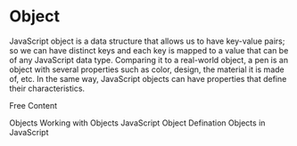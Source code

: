 # Object

JavaScript object is a data structure that allows us to have key-value pairs; so we can have distinct keys and each key is mapped to a value that can be of any JavaScript data type. Comparing it to a real-world object, a pen is an object with several properties such as color, design, the material it is made of, etc. In the same way, JavaScript objects can have properties that define their characteristics.

<ResourceGroupTitle>Free Content</ResourceGroupTitle>

<BadgeLink colorScheme='yellow' badgeText='Read' href='https://javascript.info/object'>Objects</BadgeLink>
<BadgeLink colorScheme='yellow' badgeText='Read' href='https://developer.mozilla.org/en-US/docs/Web/JavaScript/Guide/Working_with_Objects'>Working with Objects</BadgeLink>
<BadgeLink colorScheme='yellow' badgeText='Read' href='https://www.w3schools.com/js/js_object_definition.asp'>JavaScript Object Defination</BadgeLink>
<BadgeLink colorScheme='yellow' badgeText='Read' href='https://www.geeksforgeeks.org/objects-in-javascript/'>Objects in JavaScript </BadgeLink>
